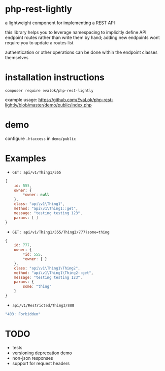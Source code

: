# php-rest-lightly
a lightweight component for implementing a REST API

this library helps you to leverage namespacing to implicitly define API endpoint routes rather than write them by hand; adding new endpoints wont require you to update a routes list

authentication or other operations can be done within the endpoint classes themselves

# installation instructions
`composer require evalok/php-rest-lightly`

example usage:
https://github.com/EvaLok/php-rest-lightly/blob/master/demo/public/index.php

# demo
configure `.htaccess` in `demo/public`

# Examples
* `GET: api/v1/Thing1/555`
```javascript
{
	id: 555,
	owner: {
		*owner: null
	},
	class: "api\v1\Thing1",
	method: "api\v1\Thing1::get",
	message: "testing testing 123",
	params: [ ]
}
```

* `GET: api/v1/Thing1/555/Thing2/777?some=thing`
```javascript
{
	id: 777,
	owner: {
		*id: 555,
		*owner: { }
	},
	class: "api\v1\Thing1\Thing2",
	method: "api\v1\Thing1\Thing2::get",
	message: "testing testing 123",
	params: {
		some: "thing"
	}
}
```

* `api/v1/Restricted/Thing3/888`
```javascript
"403: Forbidden"
```

# TODO
* tests
* versioning deprecation demo
* non-json responses
* support for request headers

